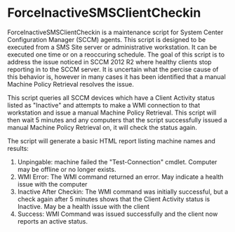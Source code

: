 # ForceInactiveSMSClientCheckin
ForceInactiveSMSClientCheckin is a maintenance script for System Center Configuration Manager (SCCM) agents. 
This script is designed to be executed from a SMS Site server or administrative workstation. It can be executed one time or on a reoccuring schedule. The goal of this script is to address the issue noticed in SCCM 2012 R2 where healthy clients stop reporting in to the SCCM server. It is uncertain what the percise cause of this behavior is, however in many cases it has been identified that a manual Machine Policy Retrieval resolves the issue. 

This script queries all SCCM devices which have a Client Activity status listed as "Inactive" and attempts to make a WMI connection to that workstation and issue a manual Machine Policy Retrieval. This script will then wait 5 minutes and any computers that the script successfully issued a manual Machine Policy Retrieval on, it will check the status again. 

The script will generate a basic HTML report listing machine names and results:

1. Unpingable: machine failed the "Test-Connection" cmdlet. Computer may be offline or no longer exists.
2. WMI Error: The WMI command returned an error. May indicate a health issue with the computer
3. Inactive After Checkin: The WMI command was initially successful, but a check again after 5 minutes shows that the Client Activity status is Inactive. May be a health issue with the client
4. Success: WMI Command was issued successfully and the client now reports an active status.
